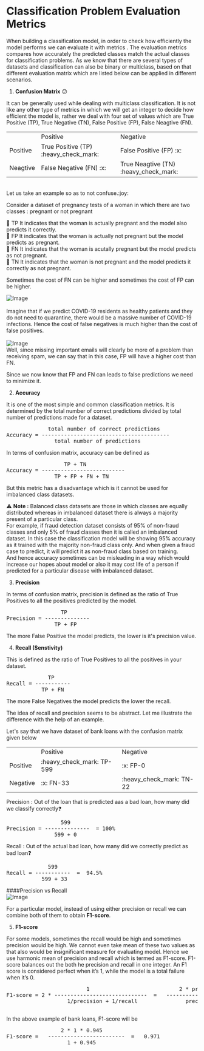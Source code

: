 # Classification Problem Evaluation Metrics 

When building a classification model, in order to check how efficiently the model performs we can evaluate it with metrics . The evaluation metrics compares how accurately the predicted classes match the actual classes for classification problems.
As we know that there are several types of datasets and classification can also be binary or multiclass, based on that different evaluation matrix which are listed below can be applied in different scenarios.

1. **Confusion Matrix** :confused:

It can be generally used while dealing with multiclass classification. It is not like any other type of metrics in which we will get an integer to decide 
how efficient the model is, rather we deal with four set of values which are True Positive (TP), True Negative (TN), False Positive (FP), False Neagtive (FN).

<table>
<tbody>
<tr>
<td>&nbsp;</td>
<td>Positive</td>
<td>Negative</td>
</tr>
<tr>
<td>Positive</td>
<td>True Positive (TP) :heavy_check_mark:</td>
<td>False Positive (FP) :x:</td>
</tr>
<tr>
<td>Neagtive</td>
<td>False Negative (FN) :x:</td>
<td>True Neagtive (TN) :heavy_check_mark:</td>
</tr>
</tbody>
</table>
<br> Let us take an example so as to not confuse.:joy: <br>

Consider a dataset of pregnancy tests of a woman in which there are two classes : pregnant or not pregnant 

:small_orange_diamond: TP  It indicates that the woman is actually pregnant and the model also predicts it correctly.<br>
:small_orange_diamond: FP  It indicates that the woman is actually not pregnant but the model predicts as pregnant.<br>
:small_orange_diamond: FN  It indicates that the woman is acutally pregnant but the model predicts as not pregnant.<br>
:small_orange_diamond: TN  It indicates that the woman is not pregnant and the model predicts it correctly as not pregnant.<br>

Sometimes the cost of FN can be higher and sometimes the cost of FP can be higher.<br>


![Image](https://miro.medium.com/max/1400/1*JJ_AEptV8jF7bu17zuVxLg.png) <br><br>
Imagine that if we predict COVID-19 residents as healthy patients and they do not need to quarantine, there would be a massive number of COVID-19 infections. Hence the cost of false negatives is much higher than the cost of false positives. <br><br>
![Image](https://miro.medium.com/max/1400/1*uLbVblrwaqf1-sVT5A4TRg.png) <br>
Well, since missing important emails will clearly be more of a problem than receiving spam, we can say that in this case, FP will have a higher cost than FN.<br>

Since we now know that FP and FN can leads to false predictions we need to minimize it.


2. **Accuracy**

It is one of the most simple and common classification metrics. It is determined by the total number of correct predictions divided by total number of predictions made for a dataset. <br>
<pre>             total number of correct predictions 
Accuracy = ----------------------------------------  
               total number of predictions     </pre>
In terms of confusion matrix, accuracy can be defined as
<pre>                  TP + TN
Accuracy = -------------------------- 
               TP + FP + FN + TN     </pre>
But this metric has a disadvantage which is it cannot be used for imbalanced class datasets.

:warning: **Note :** Balanced class datasets are those in which classes are equally distributed whereas in imbalanced dataset there is always a majority present of a particular class.
<br>For example, if fraud detection dataset consists of 95% of non-fraud classes and only 5% of fraud classes then it is called an imbalanced dataset.
In this case the classification model will be showing 95% accuracy as it trained with the majority non-fraud class only. And when given a fraud case to predict, it will predict it as non-fraud class based on training.
<br> And hence accuracy sometimes can be misleading in a way which would increase our hopes about model or also it may cost life of a person if predicted for a particular disease with imbalanced dataset.<br>

3. **Precision**

In terms of confusion matrix, precision is defined as the ratio of True Positives to all the positives predicted by the model.

<pre>                 TP 
Precision = --------------
               TP + FP   </pre>
The more False Positive the model predicts, the lower is it's precision value.

4. **Recall (Senstivity)**

This is defined as the ratio of True Positives to all the positives in your dataset.
<pre>             TP 
Recall = -----------
           TP + FN   </pre>
The more False Negatives the model predicts the lower the recall. <br>

The idea of recall and precision seems to be abstract. Let me illustrate the difference with the help of an example.

Let's say that we have dataset of bank loans with the confusion matrix given below<br>


<table>
<tbody>
<tr>
<td>&nbsp;</td>
<td>Positive</td>
<td>Negative</td>
</tr>
<tr>
<td>Positive</td>
<td>:heavy_check_mark: TP-599 </td>
<td>:x: FP-0 </td>
</tr>
<tr>
<td>Negative</td>
<td>:x: FN-33 </td>
<td>:heavy_check_mark: TN-22 </td>
</tr>
</tbody>
</table>

Precision : Out of the loan that is predicted aas a bad loan, how many did we classify correctly:question: 
 
<pre>                 599 
Precision = --------------  = 100%
               599 + 0   </pre>
               
Recall : Out of the actual bad loan, how many did we correctly predict as bad loan:question:

<pre>             599 
Recall = -----------  =  94.5%
           599 + 33   </pre>         
####Precision vs Recall       <br>
![Image](https://miro.medium.com/max/700/0*uhuG2rhX6XzNC43X.png)     <br>     

For a particular model, instead of using either precision or recall we can combine both of them to obtain **F1-score**.

5. **F1-score**

For some models, sometimes the recall would be high and sometimes precision would be high. We cannot even take mean of these two values as that also would be insignificant measure for evaluating model. Hence we use harmonic mean of precision and recall which is termed as F1-score. F1-score balances out the both he precision and recall in one integer. An F1 score is considered perfect when it’s 1, while the model is a total failure when it’s 0.

<pre>                         1                            2 * precision * recall 
F1-score = 2 * -----------------------------  =   -----------------------------
                   1/precision + 1/recall               precision + recall
                
</pre>  
In the above example of bank loans, F1-score will be
<pre>                 2 * 1 * 0.945 
F1-score =   ------------------------  =   0.971
                   1 + 0.945               
                
</pre> 

